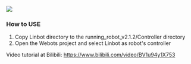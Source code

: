 
![](record.gif)

### How to USE
1. Copy Linbot directory to the running_robot_v2.1.2/Controller directory
2. Open the Webots project and select Linbot as robot's controller

Video tutorial at Bilibili: https://www.bilibili.com/video/BV1u94y1X753
